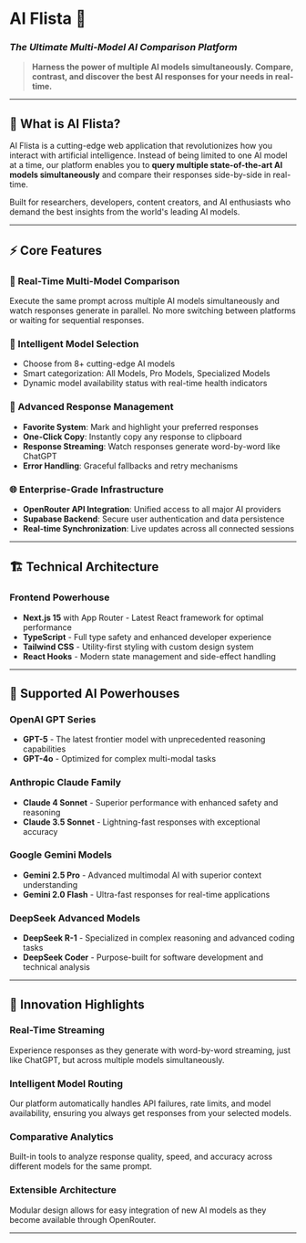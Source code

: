 # AI Flista 🚀
### *The Ultimate Multi-Model AI Comparison Platform*

> **Harness the power of multiple AI models simultaneously. Compare, contrast, and discover the best AI responses for your needs in real-time.**

---

## 🌟 What is AI Flista?

AI Flista is a cutting-edge web application that revolutionizes how you interact with artificial intelligence. Instead of being limited to one AI model at a time, our platform enables you to **query multiple state-of-the-art AI models simultaneously** and compare their responses side-by-side in real-time.

Built for researchers, developers, content creators, and AI enthusiasts who demand the best insights from the world's leading AI models.

---

## ⚡ Core Features

### **🔄 Real-Time Multi-Model Comparison**
Execute the same prompt across multiple AI models simultaneously and watch responses generate in parallel. No more switching between platforms or waiting for sequential responses.

### **🎯 Intelligent Model Selection**
- Choose from 8+ cutting-edge AI models
- Smart categorization: All Models, Pro Models, Specialized Models
- Dynamic model availability status with real-time health indicators

### **💎 Advanced Response Management**
- **Favorite System**: Mark and highlight your preferred responses
- **One-Click Copy**: Instantly copy any response to clipboard
- **Response Streaming**: Watch responses generate word-by-word like ChatGPT
- **Error Handling**: Graceful fallbacks and retry mechanisms

### **🌐 Enterprise-Grade Infrastructure**
- **OpenRouter API Integration**: Unified access to all major AI providers
- **Supabase Backend**: Secure user authentication and data persistence
- **Real-time Synchronization**: Live updates across all connected sessions

---

## 🏗️ Technical Architecture

### **Frontend Powerhouse**
- **Next.js 15** with App Router - Latest React framework for optimal performance
- **TypeScript** - Full type safety and enhanced developer experience
- **Tailwind CSS** - Utility-first styling with custom design system
- **React Hooks** - Modern state management and side-effect handling

---
## 🧠 Supported AI Powerhouses

### **OpenAI GPT Series**
- **GPT-5** - The latest frontier model with unprecedented reasoning capabilities
- **GPT-4o** - Optimized for complex multi-modal tasks

### **Anthropic Claude Family**
- **Claude 4 Sonnet** - Superior performance with enhanced safety and reasoning
- **Claude 3.5 Sonnet** - Lightning-fast responses with exceptional accuracy

### **Google Gemini Models**
- **Gemini 2.5 Pro** - Advanced multimodal AI with superior context understanding
- **Gemini 2.0 Flash** - Ultra-fast responses for real-time applications

### **DeepSeek Advanced Models**
- **DeepSeek R-1** - Specialized in complex reasoning and advanced coding tasks
- **DeepSeek Coder** - Purpose-built for software development and technical analysis

---
## 🚀 Innovation Highlights

### **Real-Time Streaming**
Experience responses as they generate with word-by-word streaming, just like ChatGPT, but across multiple models simultaneously.

### **Intelligent Model Routing**
Our platform automatically handles API failures, rate limits, and model availability, ensuring you always get responses from your selected models.

### **Comparative Analytics**
Built-in tools to analyze response quality, speed, and accuracy across different models for the same prompt.

### **Extensible Architecture**
Modular design allows for easy integration of new AI models as they become available through OpenRouter.

---

